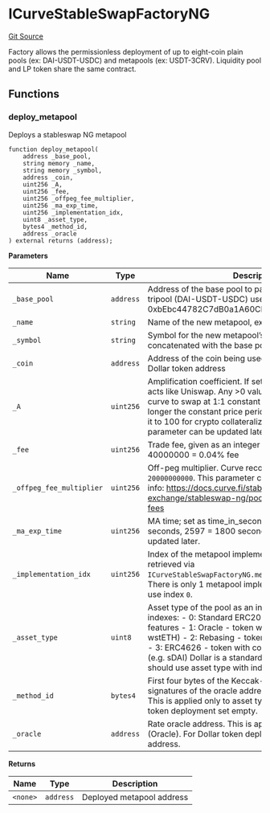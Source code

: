 # ICurveStableSwapFactoryNG
[Git Source](https://github.com/ubiquity/ubiquity-dollar/blob/92bc5664236b6ca4617eb576771a708a6060bc2e/src/dollar/interfaces/ICurveStableSwapFactoryNG.sol)

Factory allows the permissionless deployment of up to
eight-coin plain pools (ex: DAI-USDT-USDC) and metapools (ex: USDT-3CRV).
Liquidity pool and LP token share the same contract.


## Functions
### deploy_metapool

Deploys a stableswap NG metapool


```solidity
function deploy_metapool(
    address _base_pool,
    string memory _name,
    string memory _symbol,
    address _coin,
    uint256 _A,
    uint256 _fee,
    uint256 _offpeg_fee_multiplier,
    uint256 _ma_exp_time,
    uint256 _implementation_idx,
    uint8 _asset_type,
    bytes4 _method_id,
    address _oracle
) external returns (address);
```
**Parameters**

|Name|Type|Description|
|----|----|-----------|
|`_base_pool`|`address`|Address of the base pool to pair the token with. For tripool (DAI-USDT-USDC) use its pool address at 0xbEbc44782C7dB0a1A60Cb6fe97d0b483032FF1C7.|
|`_name`|`string`|Name of the new metapool, ex: `Dollar/3CRV`|
|`_symbol`|`string`|Symbol for the new metapool’s LP token - will be concatenated with the base pool symbol, ex: `Dollar3CRV`|
|`_coin`|`address`|Address of the coin being used in the metapool, ex: use Dollar token address|
|`_A`|`uint256`|Amplification coefficient. If set to 0 then bonding curve acts like Uniswap. Any >0 value makes the bonding curve to swap at 1:1 constant price, the more `_A` the longer the constant price period. Curve recommends set it to 100 for crypto collateralizard stablecoins. This parameter can be updated later.|
|`_fee`|`uint256`|Trade fee, given as an integer with 1e10 precision, ex: 40000000 = 0.04% fee|
|`_offpeg_fee_multiplier`|`uint256`|Off-peg multiplier. Curve recommends set it to `20000000000`. This parameter can be updated later. More info: https://docs.curve.fi/stableswap-exchange/stableswap-ng/pools/overview/#dynamic-fees|
|`_ma_exp_time`|`uint256`|MA time; set as time_in_seconds / ln(2), ex: 866 = 600 seconds, 2597 = 1800 seconds. This parameter can be updated later.|
|`_implementation_idx`|`uint256`|Index of the metapool implementation to use. Can be retrieved via `ICurveStableSwapFactoryNG.metapool_implementations()`. There is only 1 metapool implementation right now so use index `0`.|
|`_asset_type`|`uint8`|Asset type of the pool as an integer. Available asset type indexes: - 0: Standard ERC20 token with no additional features - 1: Oracle - token with rate oracle (e.g. wstETH) - 2: Rebasing - token with rebase (e.g. stETH) - 3: ERC4626 - token with convertToAssets method (e.g. sDAI) Dollar is a standard ERC20 token so we should use asset type with index `0`.|
|`_method_id`|`bytes4`|First four bytes of the Keccak-256 hash of the function signatures of the oracle addresses that give rate oracles. This is applied only to asset type `1` (Oracle). For Dollar token deployment set empty.|
|`_oracle`|`address`|Rate oracle address. This is applied only to asset type `1` (Oracle). For Dollar token deployment set empty address.|

**Returns**

|Name|Type|Description|
|----|----|-----------|
|`<none>`|`address`|Deployed metapool address|


